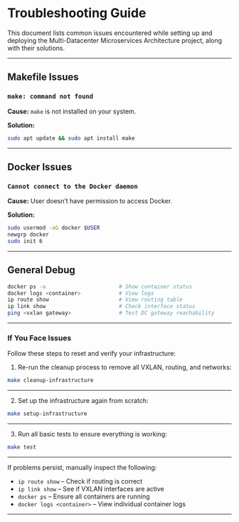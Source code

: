 # Troubleshooting Guide

This document lists common issues encountered while setting up and deploying the Multi-Datacenter Microservices Architecture project, along with their solutions.

---

## Makefile Issues 

### `make: command not found`
**Cause:** `make` is not installed on your system.

**Solution:**
```bash
sudo apt update && sudo apt install make
```

---

## Docker Issues 

### `Cannot connect to the Docker daemon`
**Cause:** User doesn’t have permission to access Docker.

**Solution:**
```bash
sudo usermod -aG docker $USER
newgrp docker
sudo init 6
```

---

## General Debug

```bash
docker ps -a                       # Show container status
docker logs <container>            # View logs
ip route show                      # View routing table
ip link show                       # Check interface status
ping <vxlan gateway>               # Test DC gateway reachability
```

---

### If You Face Issues

Follow these steps to reset and verify your infrastructure:

1. Re-run the cleanup process to remove all VXLAN, routing, and networks:

```bash
make cleanup-infrastructure
```
---
2. Set up the infrastructure again from scratch:
```bash
make setup-infrastructure
```
---
3. Run all basic tests to ensure everything is working:
```bash
make test
```
---
If problems persist, manually inspect the following:

- `ip route show` – Check if routing is correct  
- `ip link show` – See if VXLAN interfaces are active  
- `docker ps` – Ensure all containers are running  
- `docker logs <container>` – View individual container logs

---
